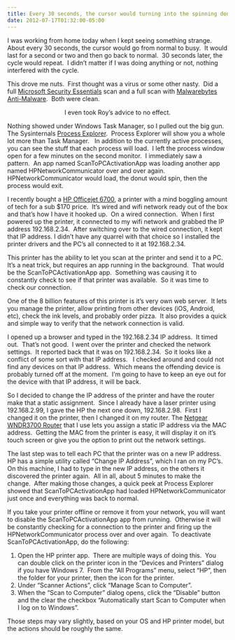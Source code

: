 ```yaml
---
title: Every 30 seconds, the cursor would turning into the spinning donut of death
date: 2012-07-17T01:32:00-05:00
---
```

I was working from home today when I kept seeing something strange.  About every 30 seconds, the cursor would go from normal to busy.  It would last for a second or two and then go back to normal.  30 seconds later, the cycle would repeat.  I didn’t matter if I was doing anything or not, nothing interfered with the cycle.

This drove me nuts.  First thought was a virus or some other nasty.  Did a full [Microsoft Security Essentials](http://windows.microsoft.com/en-US/windows/products/security-essentials) scan and a full scan with [Malwarebytes Anti-Malware](http://www.malwarebytes.org/).  Both were clean. 

<p align="center">
  I even took Roy’s advice to no effect.
</p>

Nothing showed under Windows Task Manager, so I pulled out the big gun.  The Sysinternals [Process Explorer](http://technet.microsoft.com/en-us/sysinternals/bb896653.aspx "Process Explorer").  Process Explorer will show you a whole lot more than Task Manager.   In addition to the currently active processes, you can see the stuff that each process will load.  I left the process window open for a few minutes on the second monitor.  I immediately saw a pattern.  An app named ScanToPCActivationApp was loading another app named HPNetworkCommunicator over and over again.  HPNetworkCommunicator would load, the donut would spin, then the process would exit.

I recently bought a [HP Officejet 6700](http://www.amazon.com/gp/product/B006M1MSKG/ref=as_li_ss_tl?ie=UTF8&camp=1789&creative=390957&creativeASIN=B006M1MSKG&linkCode=as2&tag=christmillers-20), a printer with a mind boggling amount of tech for a sub $170 price.  It’s wired and wifi network ready out of the box and that’s how I have it hooked up.  On a wired connection.  When I first powered up the printer, it connected to my wifi network and grabbed the IP address 192.168.2.34.  After switching over to the wired connection, it kept that IP address. I didn’t have any quarrel with that choice so I installed the printer drivers and the PC’s all connected to it at 192.168.2.34.

This printer has the ability to let you scan at the printer and send it to a PC.  It’s a neat trick, but requires an app running in the background.  That would be the ScanToPCActivationApp app.  Something was causing it to constantly check to see if that printer was available.  So it was time to check our connection.

One of the 8 billion features of this printer is it’s very own web server.  It lets you manage the printer, allow printing from other devices (iOS, Android, etc), check the ink levels, and probably order pizza.  It also provides a quick and simple way to verify that the network connection is valid.

I opened up a browser and typed in the 192.168.2.34 IP address.  It timed out.  That’s not good.  I went over the printer and checked the network settings.  It reported back that it was on 192.168.2.34.  So it looks like a conflict of some sort with that IP address.   I checked around and could not find any devices on that IP address.  Which means the offending device is probably turned off at the moment.  I’m going to have to keep an eye out for the device with that IP address, it will be back.

So I decided to change the IP address of the printer and have the router make that a static assignment.  Since I already have a laser printer using 192.168.2.99, I gave the HP the next one down, 192.168.2.98.  First I changed it on the printer, then I changed it on my router. The [Netgear WNDR3700 Router](http://www.amazon.com/gp/product/B002HWRJY4/ref=as_li_ss_tl?ie=UTF8&camp=1789&creative=390957&creativeASIN=B002HWRJY4&linkCode=as2&tag=christmillers-20) that I use lets you assign a static IP address via the MAC address.  Getting the MAC from the printer is easy, it will display it on it’s touch screen or give you the option to print out the network settings.

The last step was to tell each PC that the printer was on a new IP address.  HP has a simple utility called “Change IP Address”, which I ran on my PC’s.  On this machine, I had to type in the new IP address, on the others it discovered the printer again.  All in all, about 5 minutes to make the change.  After making those changes, a quick peek at Process Explorer showed that ScanToPCActivationApp had loaded HPNetworkCommunicator just once and everything was back to normal.

If you take your printer offline or remove it from your network, you will want to disable the ScanToPCActivationApp app from running.  Otherwise it will be constantly checking for a connection to the printer and firing up the HPNetworkCommunicator process over and over again.  To deactivate ScanToPCActivationApp, do the following:

  1. Open the HP printer app.  There are multiple ways of doing this.  You can double click on the printer icon in the “Devices and Printers” dialog if you have Windows 7.  From the “All Programs” menu, select “HP”, then the folder for your printer, then the icon for the printer.
  2. Under “Scanner Actions”, click “Manage Scan to Computer”.
  3. When the “Scan to Computer” dialog opens, click the “Disable” button and the clear the checkbox “Automatically start Scan to Computer when I log on to Windows”.

Those steps may vary slightly, based on your OS and HP printer model, but the actions should be roughly the same.
